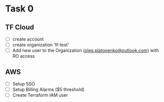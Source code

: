 # Task 0


## TF Cloud

  * [ ] create account
  * [ ] create organization 'tf-test'
  * [ ] Add new user to the Organization (oleg.platonenko@outlook.com) with RO access

## AWS

  * [ ] Setup SSO
  * [ ] Setup Billing Alarms ($5 threshold)
  * [ ] Create Terraform IAM user
